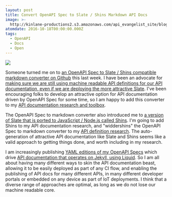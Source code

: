 ```yaml
---
layout: post
title: Convert OpenAPI Spec to Slate / Shins Markdown API Docs
image: >-
  http://kinlane-productions2.s3.amazonaws.com/api_evangelist_site/blog/widdershins_logo.png
atomdate: 2016-10-18T00:00:00.000Z
tags:
  - OpenAPI
  - Docs
  - Open
---
```

[![](http://kinlane-productions2.s3.amazonaws.com/api_evangelist_site/blog/widdershins_logo.png)](https://github.com/mermade/widdershins)

Someone turned me on to [an OpenAPI Spec to Slate / Shins compatible markdown converter on Github](https://github.com/mermade/widdershins) this last week. I have been an advocate for [making sure we are still using machine readable API definitions for our API documentation, even if we are deploying the more attractive Slate](http://apievangelist.com/2015/06/25/we-should-be-generating-slate-from-swagger-so-we-maintain-a-machine-readable-core/). I've been encouraging folks to develop an attractive option for API documentation driven by OpenAPI Spec for some time, so I am happy to add this converter to my [API documentation research and toolbox](http://documentation.apievangelist.com).

The OpenAPI Spec to markdown converter also introduced me to [a version of Slate that is ported to JavaScript / Node.js called Shins](https://github.com/mermade/shins). I'm going to add Shins to my API documentation research, and "widdershins" the OpenAPI Spec to markdown converter to my [API definition research](http://definitions.apievangelist.com/). The auto-generation of attractive API documentation like Slate and Shins seems like a valid approach to getting things done, and worth including in my research.

I am increasingly publishing [YAML editions of my OpenAPI Specs](https://raw.githubusercontent.com/api-evangelist/monitoring/gh-pages/_data/api-commons/runscope/account-api-openapi-spec.yaml) which drive [API documentation that operates on Jekyll, using Liquid](http://monitoring.apievangelist.com/apis/). So I am all about having many different ways to skin the API documentation beast, allowing it to be easily deployed as part of any CI flow, and enabling the publishing of API docs for many different APIs, in many different developer portals or embedded on any device as part of IoT deployments. I think that a diverse range of approaches are optimal, as long as we do not lose our machine readable core.